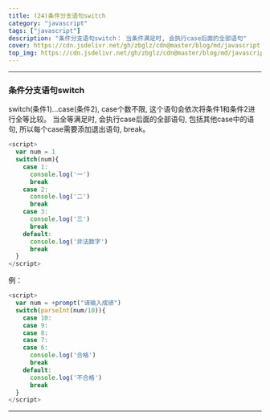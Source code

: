 ```yaml
---
title: (24)条件分支语句switch
category: "javascript"
tags: ["javascript"]
description: "条件分支语句switch： 当条件满足时, 会执行case后面的全部语句"
cover: https://cdn.jsdelivr.net/gh/zbglz/cdn@master/blog/md/javascript.svg
top_img: https://cdn.jsdelivr.net/gh/zbglz/cdn@master/blog/md/javascript.svg
---
```


***

### 条件分支语句switch


switch(条件1)...case(条件2), case个数不限,  这个语句会依次将条件1和条件2进行全等比较。 当全等满足时, 会执行case后面的全部语句, 包括其他case中的语句,  所以每个case需要添加退出语句, break。


```js js
<script>
  var num = 1
  switch(num){
    case 1:
      console.log('一')
      break
    case 2:
      console.log('二')
      break
    case 3:
      console.log('三')
      break
    default:
      console.log('非法数字')
      break
  }
</script>
```


例：


```js js
<script>
  var num = +prompt("请输入成绩")
  switch(parseInt(num/10)){
    case 10:
    case 9:
    case 8:
    case 7:
    case 6:
      console.log('合格')
      break
    default:
      console.log('不合格')
      break
  }
</script>
```


***